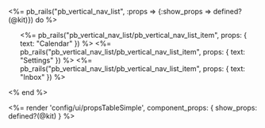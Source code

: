 <%= pb_rails("pb_vertical_nav_list", :props => {:show_props => defined?(@kit)}) do %>
  <ul>
    <%= pb_rails("pb_vertical_nav_list/pb_vertical_nav_list_item", props: { text: "Calendar" }) %>
    <%= pb_rails("pb_vertical_nav_list/pb_vertical_nav_list_item", props: { text: "Settings" }) %>
    <%= pb_rails("pb_vertical_nav_list/pb_vertical_nav_list_item", props: { text: "Inbox" }) %>
  </ul>
<% end %>

<%= render 'config/ui/propsTableSimple',
    component_props: { show_props: defined?(@kit) } %>
